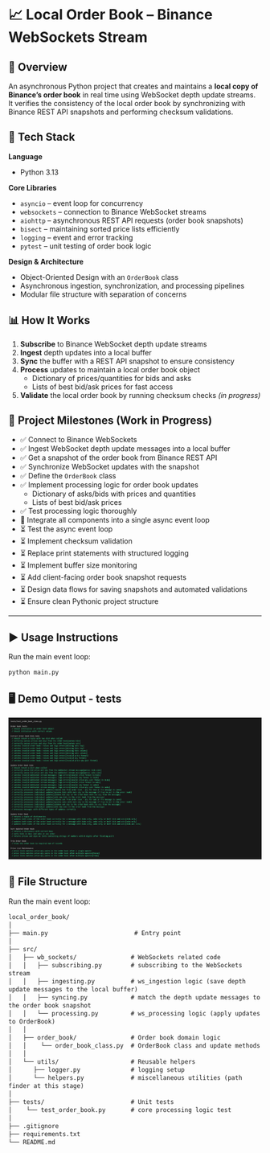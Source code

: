 # 📈 Local Order Book – Binance WebSockets Stream

## 🔰 Overview
An asynchronous Python project that creates and maintains a **local copy of Binance’s order book** in real time using WebSocket depth update streams.  
It verifies the consistency of the local order book by synchronizing with Binance REST API snapshots and performing checksum validations.

## 🔧 Tech Stack
**Language**  
- Python 3.13

**Core Libraries**  
- `asyncio` – event loop for concurrency  
- `websockets` – connection to Binance WebSocket streams  
- `aiohttp` – asynchronous REST API requests (order book snapshots)  
- `bisect` – maintaining sorted price lists efficiently  
- `logging` – event and error tracking  
- `pytest` – unit testing of order book logic  

**Design & Architecture**  
- Object-Oriented Design with an `OrderBook` class  
- Asynchronous ingestion, synchronization, and processing pipelines  
- Modular file structure with separation of concerns  

## 📊 How It Works
1. **Subscribe** to Binance WebSocket depth update streams  
2. **Ingest** depth updates into a local buffer  
3. **Sync** the buffer with a REST API snapshot to ensure consistency  
4. **Process** updates to maintain a local order book object  
   - Dictionary of prices/quantities for bids and asks  
   - Lists of best bid/ask prices for fast access  
5. **Validate** the local order book by running checksum checks *(in progress)*  

## 🚀 Project Milestones (Work in Progress)

- ✅ Connect to Binance WebSockets  
- ✅ Ingest WebSocket depth update messages into a local buffer  
- ✅ Get a snapshot of the order book from Binance REST API  
- ✅ Synchronize WebSocket updates with the snapshot  
- ✅ Define the `OrderBook` class  
- ✅ Implement processing logic for order book updates  
   - Dictionary of asks/bids with prices and quantities  
   - Lists of best bid/ask prices  
- ✅ Test processing logic thoroughly  
- 🚧 Integrate all components into a single async event loop  
- ⏳ Test the async event loop  
- ⏳ Implement checksum validation  
- ⏳ Replace print statements with structured logging  
- ⏳ Implement buffer size monitoring  
- ⏳ Add client-facing order book snapshot requests  
- ⏳ Design data flows for saving snapshots and automated validations  
- ⏳ Ensure clean Pythonic project structure  

---

## ▶️ Usage Instructions
Run the main event loop:
```bash
python main.py
```


## 🖥️ Demo Output - tests

![Core logic tests output](data/tests_output_order_book_class.png)

## 📁 File Structure
Run the main event loop:
```
local_order_book/
│
├── main.py                        # Entry point
│
├── src/
│   ├── wb_sockets/               # WebSockets related code
│   │   ├── subscribing.py        # subscribing to the WebSockets stream
│   │   ├── ingesting.py          # ws_ingestion logic (save depth update messages to the local buffer)
│   │   ├── syncing.py            # match the depth update messages to the order book snapshot 
│   │   └── processing.py         # ws_processing logic (apply updates to OrderBook)
│   │
│   ├── order_book/               # Order book domain logic
│   │    └── order_book_class.py  # OrderBook class and update methods
│   │
│   └── utils/                    # Reusable helpers
│      ├── logger.py              # logging setup
│      └── helpers.py             # miscellaneous utilities (path finder at this stage)
│
├── tests/                        # Unit tests
│    └── test_order_book.py       # core processing logic test
│
├── .gitignore
├── requirements.txt
└── README.md
```

